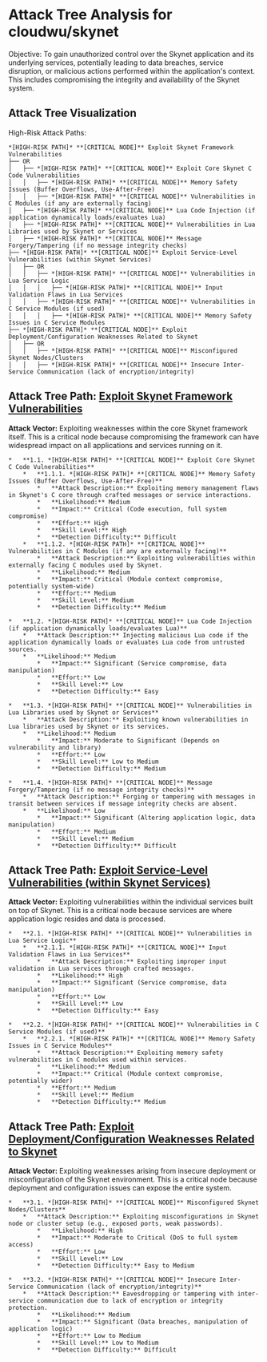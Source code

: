 # Attack Tree Analysis for cloudwu/skynet

Objective: To gain unauthorized control over the Skynet application and its underlying services, potentially leading to data breaches, service disruption, or malicious actions performed within the application's context. This includes compromising the integrity and availability of the Skynet system.

## Attack Tree Visualization

High-Risk Attack Paths:

    *[HIGH-RISK PATH]* **[CRITICAL NODE]** Exploit Skynet Framework Vulnerabilities
    ├── OR
    │   ├── *[HIGH-RISK PATH]* **[CRITICAL NODE]** Exploit Core Skynet C Code Vulnerabilities
    │   │   ├── *[HIGH-RISK PATH]* **[CRITICAL NODE]** Memory Safety Issues (Buffer Overflows, Use-After-Free)
    │   │   ├── *[HIGH-RISK PATH]* **[CRITICAL NODE]** Vulnerabilities in C Modules (if any are externally facing)
    │   ├── *[HIGH-RISK PATH]* **[CRITICAL NODE]** Lua Code Injection (if application dynamically loads/evaluates Lua)
    │   ├── *[HIGH-RISK PATH]* **[CRITICAL NODE]** Vulnerabilities in Lua Libraries used by Skynet or Services
    │   ├── *[HIGH-RISK PATH]* **[CRITICAL NODE]** Message Forgery/Tampering (if no message integrity checks)
    ├── *[HIGH-RISK PATH]* **[CRITICAL NODE]** Exploit Service-Level Vulnerabilities (within Skynet Services)
    │   ├── OR
    │   │   ├── *[HIGH-RISK PATH]* **[CRITICAL NODE]** Vulnerabilities in Lua Service Logic
    │   │   │   ├── *[HIGH-RISK PATH]* **[CRITICAL NODE]** Input Validation Flaws in Lua Services
    │   │   ├── *[HIGH-RISK PATH]* **[CRITICAL NODE]** Vulnerabilities in C Service Modules (if used)
    │   │   │   ├── *[HIGH-RISK PATH]* **[CRITICAL NODE]** Memory Safety Issues in C Service Modules
    ├── *[HIGH-RISK PATH]* **[CRITICAL NODE]** Exploit Deployment/Configuration Weaknesses Related to Skynet
    │   ├── OR
    │   │   ├── *[HIGH-RISK PATH]* **[CRITICAL NODE]** Misconfigured Skynet Nodes/Clusters
    │   │   ├── *[HIGH-RISK PATH]* **[CRITICAL NODE]** Insecure Inter-Service Communication (lack of encryption/integrity)

## Attack Tree Path: [Exploit Skynet Framework Vulnerabilities](./attack_tree_paths/exploit_skynet_framework_vulnerabilities.md)

**Attack Vector:** Exploiting weaknesses within the core Skynet framework itself. This is a critical node because compromising the framework can have widespread impact on all applications and services running on it.

    *   **1.1. *[HIGH-RISK PATH]* **[CRITICAL NODE]** Exploit Core Skynet C Code Vulnerabilities**
        *   **1.1.1. *[HIGH-RISK PATH]* **[CRITICAL NODE]** Memory Safety Issues (Buffer Overflows, Use-After-Free)**
            *   **Attack Description:** Exploiting memory management flaws in Skynet's C core through crafted messages or service interactions.
            *   **Likelihood:** Medium
            *   **Impact:** Critical (Code execution, full system compromise)
            *   **Effort:** High
            *   **Skill Level:** High
            *   **Detection Difficulty:** Difficult
        *   **1.1.2. *[HIGH-RISK PATH]* **[CRITICAL NODE]** Vulnerabilities in C Modules (if any are externally facing)**
            *   **Attack Description:** Exploiting vulnerabilities within externally facing C modules used by Skynet.
            *   **Likelihood:** Medium
            *   **Impact:** Critical (Module context compromise, potentially system-wide)
            *   **Effort:** Medium
            *   **Skill Level:** Medium
            *   **Detection Difficulty:** Medium

    *   **1.2. *[HIGH-RISK PATH]* **[CRITICAL NODE]** Lua Code Injection (if application dynamically loads/evaluates Lua)**
        *   **Attack Description:** Injecting malicious Lua code if the application dynamically loads or evaluates Lua code from untrusted sources.
        *   **Likelihood:** Medium
            *   **Impact:** Significant (Service compromise, data manipulation)
            *   **Effort:** Low
            *   **Skill Level:** Low
            *   **Detection Difficulty:** Easy

    *   **1.3. *[HIGH-RISK PATH]* **[CRITICAL NODE]** Vulnerabilities in Lua Libraries used by Skynet or Services**
        *   **Attack Description:** Exploiting known vulnerabilities in Lua libraries used by Skynet or its services.
        *   **Likelihood:** Medium
            *   **Impact:** Moderate to Significant (Depends on vulnerability and library)
            *   **Effort:** Low
            *   **Skill Level:** Low to Medium
            *   **Detection Difficulty:** Medium

    *   **1.4. *[HIGH-RISK PATH]* **[CRITICAL NODE]** Message Forgery/Tampering (if no message integrity checks)**
        *   **Attack Description:** Forging or tampering with messages in transit between services if message integrity checks are absent.
        *   **Likelihood:** Low
            *   **Impact:** Significant (Altering application logic, data manipulation)
            *   **Effort:** Medium
            *   **Skill Level:** Medium
            *   **Detection Difficulty:** Difficult

## Attack Tree Path: [Exploit Service-Level Vulnerabilities (within Skynet Services)](./attack_tree_paths/exploit_service-level_vulnerabilities__within_skynet_services_.md)

**Attack Vector:** Exploiting vulnerabilities within the individual services built on top of Skynet. This is a critical node because services are where application logic resides and data is processed.

    *   **2.1. *[HIGH-RISK PATH]* **[CRITICAL NODE]** Vulnerabilities in Lua Service Logic**
        *   **2.1.1. *[HIGH-RISK PATH]* **[CRITICAL NODE]** Input Validation Flaws in Lua Services**
            *   **Attack Description:** Exploiting improper input validation in Lua services through crafted messages.
            *   **Likelihood:** High
            *   **Impact:** Significant (Service compromise, data manipulation)
            *   **Effort:** Low
            *   **Skill Level:** Low
            *   **Detection Difficulty:** Easy

    *   **2.2. *[HIGH-RISK PATH]* **[CRITICAL NODE]** Vulnerabilities in C Service Modules (if used)**
        *   **2.2.1. *[HIGH-RISK PATH]* **[CRITICAL NODE]** Memory Safety Issues in C Service Modules**
            *   **Attack Description:** Exploiting memory safety vulnerabilities in C modules used within services.
            *   **Likelihood:** Medium
            *   **Impact:** Critical (Module context compromise, potentially wider)
            *   **Effort:** Medium
            *   **Skill Level:** Medium
            *   **Detection Difficulty:** Medium

## Attack Tree Path: [Exploit Deployment/Configuration Weaknesses Related to Skynet](./attack_tree_paths/exploit_deploymentconfiguration_weaknesses_related_to_skynet.md)

**Attack Vector:** Exploiting weaknesses arising from insecure deployment or misconfiguration of the Skynet environment. This is a critical node because deployment and configuration issues can expose the entire system.

    *   **3.1. *[HIGH-RISK PATH]* **[CRITICAL NODE]** Misconfigured Skynet Nodes/Clusters**
        *   **Attack Description:** Exploiting misconfigurations in Skynet node or cluster setup (e.g., exposed ports, weak passwords).
            *   **Likelihood:** High
            *   **Impact:** Moderate to Critical (DoS to full system access)
            *   **Effort:** Low
            *   **Skill Level:** Low
            *   **Detection Difficulty:** Easy to Medium

    *   **3.2. *[HIGH-RISK PATH]* **[CRITICAL NODE]** Insecure Inter-Service Communication (lack of encryption/integrity)**
        *   **Attack Description:** Eavesdropping or tampering with inter-service communication due to lack of encryption or integrity protection.
            *   **Likelihood:** Medium
            *   **Impact:** Significant (Data breaches, manipulation of application logic)
            *   **Effort:** Low to Medium
            *   **Skill Level:** Low to Medium
            *   **Detection Difficulty:** Difficult

